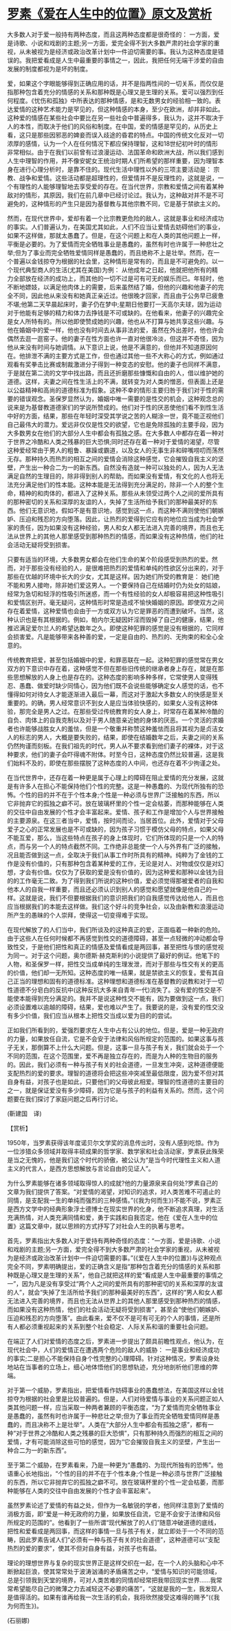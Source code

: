 # [罗素《爱在人生中的位置》原文及赏析](https://www.vrrw.net/wx/12269.html)

大多数人对于爱一般持有两种态度，而且这两种态度都是很奇怪的： 一方面，爱是诗歌、小说和戏剧的主题;另一方面，爱完全得不到大多数严肃的社会学家的重视，从未被视为是经济或政治改革计划中一件迫切需要的事。我认为这种态度是错误的。我把爱看成是人生中最重要的事情之一，因此，我把任何无端干涉爱的自由发展的制度都视为是坏的制度。

爱，如果这个字眼能够得到正确应用的话，并不是指两性间的一切关系，而仅仅是指那种包含着充分的情感的关系和那种既是心理又是生理的关系。爱可以强烈到任何程度。《忧伤和孤独》中所表达的那种情感，是和无数男女的经验相一致的。表达爱情的这种艺术能力是罕见的，但这种情感的本身，至少在欧洲，却并非如此。这种爱的情感在某些社会中要比在另一些社会中普遍得多，我认为，这并不取决于人的本性，而取决于他们的风俗和制度。在中国，爱的情感是罕见的，从历史上看，这只是那些因邪恶的婢妾而误入歧途的昏君的特点。中国的传统文化反对一切浓厚的感情，认为一个人在任何情况下都应保持理智，这和18世纪初叶时的情形非常相似。由于在我们以前曾有过浪漫运动、法国革命和欧洲大战，所以我们感到人生中理智的作用，并不像安妮女王统治时期人们所希望的那样重要，因为理智本身在进行心理分析时，是靠不住的。现代生活中理性以外的三项主要活动是： 宗教、战争和爱情。这些活动都是超理性的，但爱情并不是反理性的，这就是说，一个有理性的人能够理智地去享受爱的存在。在当代世界，宗教和爱情之间有着某种敌对的情形，其原因，我们在前几章中已经讨论过。我认为，这种敌对并不是不可避免的，这种情形的产生只是因为基督教与其他宗教不同，它是基于禁欲主义的。



然而，在现代世界中，爱却有着一个比宗教更危险的敌人，这就是事业和经济成功的事实。人们普遍认为，在美国尤其如此，人们不应当让爱情去妨碍他们的事业，如果不这样做，那就太愚蠢了。但是，在这个问题上和在人类的其他问题上一样，平衡是必要的。为了爱情而完全牺牲事业是愚蠢的，虽然有时也许属于一种悲壮之举;但为了事业而完全牺牲爱情同样是愚蠢的，而且绝称不上是壮举。然而，在一个普遍以金钱掠夺为根据的社会里，这种情形是常有的，而且是不可避免的。以一个现代典型商人的生活(尤其在美国)为例： 从他成年之日起，他就把他所有的精力全部放在经济的成功上，而其他的一切不过是可有可无的娱乐而已。年轻时，他不断地嫖妓，以满足他肉体上的需要，后来虽然结了婚，但他的兴趣和他妻子的完全不同，因此他从来没有和她真正亲近过。他很晚才回家，而且由于公务早已疲惫不堪;他第二天早晨起床时，妻子仍在梦中;星期日他要打一天高尔夫球，因为运动对于他能有足够的精力和体力去挣钱是不可或缺的。在他看来，他妻子的兴趣完全是女人所特有的。所以他即使赞成她的兴趣，他也从不打算与她共享这些兴趣。与他在婚姻中的爱一样，他也没有时间去从事非法的爱，虽然在外出差时，他也许会偶然去逛一逛窑子。他的妻子在性方面也许一直对他很冷淡，但这并不奇怪，因为他从来没有时间与她调情。从下意识上说，他是不满意的，但他并不知道原因何在。他排泄不满的主要方式是工作，但也通过其他一些不大称心的方式，例如通过观看有奖拳击比赛或制裁激进分子得到一种变态的安慰。他的妻子也同样不满意，于是就在第二流的文学中找出路，而且还折磨那些慷慨和自由的人，借以维护她的道德。这样，夫妻之间在性生活上的不满，就转变为对人类的憎恶，但表面上还是以公益精神和高尚的道德标准为假象。这种不幸的情形主要归咎于我们对于性的需要的错误观念。圣保罗显然认为，婚姻中唯一需要的是性交的机会，这种观念总的说来是为基督教道德家们的学说所赞成的。他们对于性的厌恶使他们看不到性生活中好的方面，结果，那些在年轻时深受其学说之苦的人糊涂一世，竟不能正视他们自己最伟大的潜力。爱远非仅仅是性交的欲望，它也是免除孤独的主要手段，因为大多数男女在他们的大部分人生中都会有孤独之感。在大多数人中都存在着一种对于世界之冷酷和人类之残暴的巨大恐惧;同时还存在着一种对于爱情的渴望，尽管这种爱经常由于男人的粗鲁、暴躁或霸道，以及女人的无事生非和碎嘴唠叨而荡然无存。那种持久而热烈的相互之间的爱情会消除这种感觉，它会摧毁自我主义的坚壁，产生出一种合二为一的新东西。自然没有造就一种可以独处的人，因为人无法满足自然的生理目的，除非得到别人的帮助。而如果没有爱情，有文化的人也将无法充分满足他们的性本能。这种本能是无法得到充分满足的，除非一个人的整个生命，精神的和肉体的，都进入了这种关系。那些从未领受过两个人之间的爱所具有的那种密切的关系和深厚的友谊的人，失掉了生活所给予我们的那种最美好的东西。他们无意识地，假如不是有意识地，感觉到这一点，而这种不满则使他们朝嫉妒、压迫和残忍的方向堕落。因此，让热烈的爱得到它应有的地位应当成为社会学家的责任，因为如果没有这种经验，男人和女人都无法进入完善的境界，而且也无法从世界上的其他人那里感受到那种热烈的情感，而如果没有这种热情，他们的社会活动无疑将受到损害。

只要有适当的环境，大多数男女都会在他们生命的某个阶段感受到热烈的爱。然而，对于那些没有经验的人，是很难把热烈的爱情和单纯的性欲区分出来的，对于那些在优越的环境中长大的少女，尤其是这样。因为她们所受的教育是： 她们绝不能和男人接吻，除非她们爱这男人。一个要保持自己在结婚时仍为处女的姑娘，经常为急切和轻浮的性吸引所迷惑，而一个有性经验的女人却极容易把这种性吸引和爱情区别开。毫无疑问，这种情形时常是造成不愉快婚姻的原因。即使双方之间存在着爱情，这种爱情也会由于一方或双方认为它是罪恶的而遭到破坏。当然，这种认识也是有其根据的。例如，帕内尔无疑因奸淫而毁掉了自己的健康，结果，他推迟满足爱尔兰人的希望达数年之久。即使这种犯罪的感觉是没有根据的，它同样会损害爱。凡是能够带来各种善的爱，一定是自由的、热烈的、无拘束的和全心全意的。

传统教育把爱，甚至包括婚姻中的爱，和罪恶联在一起。这种犯罪的感觉常在男女双方的下意识中存在着，这种感觉不但在那些旧传统的继承者身上存在，就是在那些思想解放的人身上也是存在的。这种态度的影响多种多样，它常使男人变得残忍、愚蠢、做爱时缺少同情心，因为他们既不会说些能够确定女人感觉的话，也不懂得如何对待女人才能逐渐进入最后一幕，而这对于激起大多数女人的快感是至关重要的。的确，男人经常意识不到女人是应当体验快感的，如果女人没有这种体验，那完全是男人之过。在那些受过传统教育的女人身上，时常存在着某种冷酷的自负、肉体上的自我克制以及对于男人随意亲近她的身体的厌恶。一个灵活的求婚者也许能够战胜女人的羞怯，但是一个敬重并称赞这种羞怯而且将其视为是贞洁女人的标志的男人，大概是要失败的，结果，即使在结婚数年之后，夫妻之间的关系仍然拘谨而刻板。在我们祖先的时代，男人从不要求看到他们妻子的裸体，对于这种要求，他们的妻子会吓得魂不附体。时至今日，这种态度仍然比较普遍，这是我们始料不及的，即使在那些摆脱了这种态度的人中间，也还存在着不少拘谨之处。

在当代世界中，还存在着一种更是属于心理上的障碍在阻止爱情的充分发展，这就是有许多人在担心不能保持他们个性的完整。这是一种愚蠢的、为现代所独有的恐怖。个性的目的并不在于个性本身;个性是一种必须与世界广泛接触的东西，所以它非抛弃它的孤独之癖不可。放在玻璃杯里的个性一定会枯萎，而那种能够在人类的交往中自由发展的个性才会丰富起来。爱情、孩子和工作是增加个人与世界接触的主要源泉。在这三者当中，爱情，按时间而论，当居首位。此外，爱情对于父母爱子之心的正常发展也是不可或缺的，因为孩子习惯于模仿父母的特点，如果父母不能互爱，那么，当这些特点在孩子的身上体现时，它们所体现的只是一个人的特点，而与另一个人的特点截然不同。工作绝非总能使一个人与外界有广泛的接触，况且能否做到这一点，全取决于我们从事工作时所具有的精神。纯粹为了金钱的工作是没有价值的，只有那种包含着某种爱的工作，无论是对人、对物或仅仅是对幻想，才会有价值。仅仅为了获取的爱是没有价值的，因为这种爱和那种以金钱为目的的工作毫无二致。为了得到我们所说的这种价值，爱必须觉得那被爱者的自我和他本人的自我一样重要，而且还必须认识到别人的感觉和愿望就像是他自己的一样。这就是说，我们不但要根据我们的意识把我们的自我感觉传达给他人，而且也应当根据我们的本能去这样做。我们这个好斗的竞争社会，以及由新教和浪漫运动所产生的愚昧的个人崇拜，使得这一切变得难于实现。

在现代解放了的人们当中，我们所谈及的这种真正的爱，正面临着一种新的危险。由于这些人在任何时候都不再感觉到性交的道德障碍，甚至一点轻微的冲动都会导致性交，于是他们把性和真正的情感及爱情看成是两回事，甚至把性与恨的感觉视为同一。对于这个问题，奥尔德斯·赫克斯利的小说提供了最好的例证。他笔下的人物，和圣保罗一样，把性交当成单纯的生理发泄，而对于那些与性交有关的更高的价值，他们却一无所知。这种态度的唯一结果，就是禁欲主义的恢复。爱有其自己正当的理想和固有的道德标准。这种理想和道德标准在基督教的说教和对于一切性道德不分皂白的反抗中(这种反抗大多来自青年一代)消失了。没有爱的性交是不能使本能得到充分满足的。我并不是说这种性交不能有，因为要做到这一点，我们必须设置难以逾越的障碍，结果，爱也难以产生了。我要说的是，没有爱的性交没有多少价值，我们应当从根本上把性交当成以爱为目的的尝试。

正如我们所看到的，爱强烈要求在人生中占有公认的地位。但是，爱是一种无政府的力量，如果放任自流，它是不会安于法律和风俗所规定的范围的。如果这事与孩子无关，那倒算不上什么大问题。但是，这事一旦与孩子有关，我们就会处于一个不同的范围，在这个范围里，爱不再是独立存在的，而是为人种的生物目的服务的。因此，我们必须有一种与孩子有关的社会道德，一旦发生冲突，这种道德便能支配热烈的爱的要求。理智的道德将会把这些冲突减至最低限度，因为爱不但对其自身有益，对孩子也是如此，只要他们的父母彼此相爱。理智的性道德的主要目的之一，就是保证爱没有多少障碍，因为它是与孩子的利益有关系的。然而，这个问题要在我们探讨了家庭问题之后再行讨论。

(靳建国　译)

【赏析】

1950年，当罗素获得该年度诺贝尔文学奖的消息传出时，没有人感到吃惊。作为一位涉猎众多领域并取得丰硕成果的哲学家、数学家和社会活动家，罗素获此殊荣是当之无愧的，他是我们这个时代的骄傲，被公认为“是当今时代理性主义和人道主义的代言人，是西方思想解放与言论自由的见证人”。

为什么罗素能够在诸多领域取得惊人的成就?他的力量源泉来自何处?罗素自己的文章为我们提供了答案。“对爱情的渴望，对知识的追求，对人类苦难不可遏止的同情，是支配我一生的单纯而强烈的三种感情。”(《我为何而生》)不能不说，罗素正是西方文学中的经典形象浮士德博士在现实世界的化身，他不断追求真理，对生活充满热情，对人类充满同情和爱，勇于实践和自我否定。他在《爱在人生中的位置》这篇文章中，就以思辨的方式抒写了对社会人生的执著与思考。

首先，罗素指出大多数人对于爱持有两种奇怪的态度：“一方面，爱是诗歌、小说和戏剧的主题;另一方面，爱完全得不到大多数严肃的社会学家的重视，从未被视为是经济或政治改革计划中一件迫切需要的事。”(《爱在人生中的位置》)与这种观点完全不同，罗素明确提出，爱的正确含义是指“那种包含着充分的情感的关系和那种既是心理又是生理的关系”，他自己就把这样的爱“看成是人生中最重要的事情之一”，因为凡是没有享受过“两个人之间的爱所具有的那种密切的关系和深厚的友谊的人”，就会“失掉了生活所给予我们的那种最美好的东西”，这样的“男人和女人都无法进入完善的境界，而且也无法从世界上的其他人那里感受到那种热烈的情感，而如果没有这种热情，他们的社会活动无疑将受到损害”，甚至会“使他们朝嫉妒、压迫和残忍的方向堕落”。由此看来，爱不仅不是可有可无的个人的事情，还是所有人都必须重视起来的关系到整个社会稳定、人际关系和谐的重要社会问题。

在端正了人们对爱情的态度之后，罗素进一步提出了颇具前瞻性观点，他认为，在现代社会中，人们的爱情正在遭遇两个危险的敌人的威胁： 一是事业和经济成功的事实;二是担心不能保持自身个性完整的心理障碍。针对这种情况，罗素设身处地站在当事者的立场上，细心地体悟他们的思想轨迹，充分地剖析他们思维的弊端。

对于第一个威胁，罗素指出，把爱情看作妨碍事业的愚蠢想法，在美国这样以金钱掠夺为根据的社会里是比较普遍的。但是，人们对待爱情与事业的关系问题正如人类其他问题一样，应当采取一种两者兼顾的平衡态度，“为了爱情而完全牺牲事业是愚蠢的，虽然有时也许属于一种悲壮之举;但为了事业而完全牺牲爱情同样是愚蠢的，而且决称不上是壮举”。人类在“大部分人生中都会有孤独之感”，都有一种“对于世界之冷酷和人类之残暴的巨大恐惧”，只有那种持久而强烈的相互之间的爱情，才有可能消除这些可怕的感觉，因为“它会摧毁自我主义的坚壁，产生出一种合二为一的新东西”。

至于第二个威胁，在罗素看来，乃是一种更为“愚蠢的、为现代所独有的恐怖”。他语重心长地指出，“个性的目的并不在于个性本身;个性是一种必须与世界广泛接触的东西，所以它非抛弃它的孤独之癖不可。放在玻璃杯里的个性一定会枯萎，而那种能够在人类的交往中自由发展的个性才会丰富起来”。

虽然罗素论述了爱情的有益之处，但作为一名敏锐的学者，他同样注意到了爱情的消极方面，即“爱是一种无政府的力量，如果放任自流，它是不会安于法律和风俗所规定的范围的”。他看到了一些所谓“现代解放了的人们”随意冲破道德的底线，把性和爱看成是两回事，而这样的事情一旦与孩子有关，就立即处于一个不同的范畴，因此罗素告诫人们“必须有一种与孩子有关的社会道德”，这种道德可以“支配热烈的爱的要求”，使其不但对自身有益，对孩子也有益。

理论的理想世界与复杂的现实世界正是这样交织在一起，在一个人的头脑和心中不断掀起巨浪，使其常常处于波涛汹涌的矛盾痛苦之中，“爱情与知识的可能领域，总是引领我到天堂的境界，可对人类苦难的同情却经常把我带回现实世界……我常常希望能尽自己的微薄之力去减轻这不必要的痛苦”，“这就是我的一生，我发现人是值得活的。如果有谁再给我一次生活的机会，我将欣然接受这难得的赐予”(《我为何而生》)。

(石丽娜)

